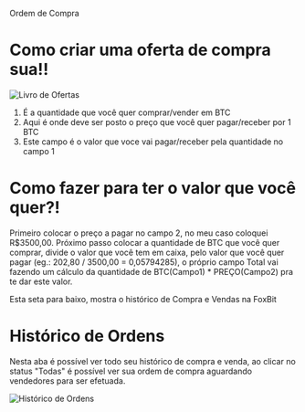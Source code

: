Ordem de Compra

# Como criar uma oferta de compra sua!!

![Livro de Ofertas](http://res.cloudinary.com/dvy4tauff/image/upload/v1489079643/Livro_de_Ofertas_b5iicf.png)

1. É a quantidade que você quer comprar/vender em BTC
1. Aqui é onde deve ser posto o preço que você quer pagar/receber por 1 BTC
1. Este campo é o valor que voce vai pagar/receber pela quantidade no campo 1

# Como fazer para ter o valor que você quer?!

Primeiro colocar o preço a pagar no campo 2, no meu caso coloquei R$3500,00. Próximo passo colocar a quantidade de BTC que você quer comprar, divide o valor que você tem em caixa, pelo valor que você quer pagar (eg.: 202,80 / 3500,00 = 0,05794285), o próprio campo Total vai fazendo um cálculo da quantidade de BTC(Campo1) * PREÇO(Campo2) pra te dar este valor.

Esta seta para baixo, mostra o histórico de Compra e Vendas na FoxBit


# Histórico de Ordens

Nesta aba é possível ver todo seu histórico de compra e venda, ao clicar no status "Todas" é possível ver sua ordem de compra aguardando vendedores para ser efetuada.

![Histórico de Ordens](http://res.cloudinary.com/dvy4tauff/image/upload/v1489079777/Hist%C3%B3rico_de_Ordens_fptkg8.png)